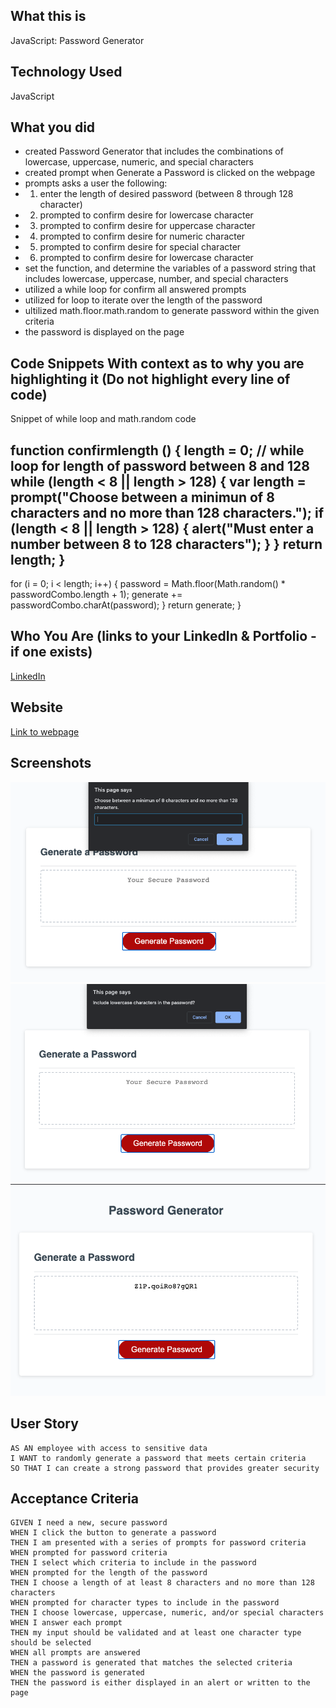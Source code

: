 ## What this is
JavaScript: Password Generator

## Technology Used
JavaScript

## What you did

- created Password Generator that includes the combinations of lowercase, uppercase, numeric, and special characters  
- created prompt when Generate a Password is clicked on the webpage 
- prompts asks a user the following:
-   1. enter the length of desired password (between 8 through 128 character)
-   2. prompted to confirm desire for lowercase character 
-   3. prompted to confirm desire for uppercase character 
-   4. prompted to confirm desire for numeric character 
-   5. prompted to confirm desire for special character 
-   6. prompted to confirm desire for lowercase character 
- set the function, and determine the variables of a password string that includes lowercase, uppercase, number, and special characters
- utilized a while loop for confirm all answered prompts 
- utilized for loop to iterate over the length of the password 
- ultilized math.floor.math.random to generate password within the given criteria 
- the password is displayed on the page

## Code Snippets With context as to why you are highlighting it (Do not highlight every line of code)
Snippet of while loop and math.random code 

function confirmlength () {
  length = 0; 
// while loop for length of password between 8 and 128 
  while (length < 8 || length > 128) {
    var length = prompt("Choose between a minimun of 8 characters and no more than 128 characters."); 
    if (length < 8 || length > 128) {
      alert("Must enter a number between 8 to 128 characters"); 
    }
  }
  return length;
}
---------------------------

  for (i = 0; i < length; i++) {
    password = Math.floor(Math.random() * passwordCombo.length + 1); 
    generate += passwordCombo.charAt(password);
  }
  return generate; 
}

## Who You Are (links to your LinkedIn & Portfolio - if one exists)
[LinkedIn](https://www.linkedin.com/in/matthewywu/)

## Website

[Link to webpage](https://peatysinglemalt.github.io/homework-3/)

## Screenshots

![screenshot 1](https://github.com/peatysinglemalt/homework-3/blob/main/Assets/Screen%20Shot%202020-12-18%20at%2016.25.12.png)
![screenshot 2](https://github.com/peatysinglemalt/homework-3/blob/main/Assets/Screen%20Shot%202020-12-18%20at%2016.25.24.png)
![screenshot 3](https://github.com/peatysinglemalt/homework-3/blob/main/Assets/Screen%20Shot%202020-12-18%20at%2016.25.38.png)

## User Story

```
AS AN employee with access to sensitive data
I WANT to randomly generate a password that meets certain criteria
SO THAT I can create a strong password that provides greater security
```

## Acceptance Criteria

```
GIVEN I need a new, secure password
WHEN I click the button to generate a password
THEN I am presented with a series of prompts for password criteria
WHEN prompted for password criteria
THEN I select which criteria to include in the password
WHEN prompted for the length of the password
THEN I choose a length of at least 8 characters and no more than 128 characters
WHEN prompted for character types to include in the password
THEN I choose lowercase, uppercase, numeric, and/or special characters
WHEN I answer each prompt
THEN my input should be validated and at least one character type should be selected
WHEN all prompts are answered
THEN a password is generated that matches the selected criteria
WHEN the password is generated
THEN the password is either displayed in an alert or written to the page
